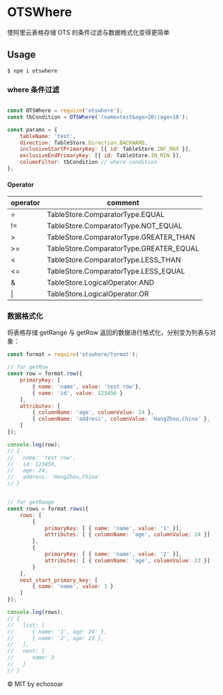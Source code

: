 # OTSWhere

使阿里云表格存储 OTS 的条件过滤与数据格式化变得更简单

## Usage
```shell
$ npm i otswhere
```

### where 条件过滤
```js

const OTSWhere = require('otswhere');
const tbCondition = OTSWhere('(name=test&age>20)|age<18');

const params = {
    tableName: 'test',
    direction: TableStore.Direction.BACKWARD,
    inclusiveStartPrimaryKey: [{ id: TableStore.INF_MAX }],
    exclusiveEndPrimaryKey: [{ id: TableStore.IN_MIN }],
    columnFilter: tbCondition // where condition
};
```

#### Operator
| operator | comment |
| --- | --- |
| = | TableStore.ComparatorType.EQUAL |
| != | TableStore.ComparatorType.NOT_EQUAL |
| > | TableStore.ComparatorType.GREATER_THAN |
| >= | TableStore.ComparatorType.GREATER_EQUAL |
| < | TableStore.ComparatorType.LESS_THAN |
| <= | TableStore.ComparatorType.LESS_EQUAL |
| & | TableStore.LogicalOperator.AND |
| \| | TableStore.LogicalOperator.OR |

### 数据格式化
将表格存储 getRange 与 getRow 返回的数据进行格式化，分别变为列表与对象：
```js
const format = require('otswhere/format');

// for getRow
const row = format.row({
    primaryKey: [
        { name: 'name', value: 'test row'},
        { name: 'id', value: 123456 }
    ],
    attributes: [
        { columnName: 'age', columnValue: 24 },
        { columnName: 'address', columnValue: 'HangZhou,China' },
    ]
});

console.log(row);
// {
//   name: 'test row',
//   id: 123456,
//   age: 24,
//   address: 'HangZhou,China'
// }


// for getRange
const rows = format.rows({
    rows: [
        {
            primaryKey: [ { name: 'name', value: '1' }],
            attributes: [ { columnName: 'age', columnValue: 24 }]
        },
        {
            primaryKey: [ { name: 'name', value: '2' }],
            attributes: [ { columnName: 'age', columnValue: 23 }]
        }
    ],
    next_start_primary_key: [
        { name: 'name', value: 3 }
    ]
});

console.log(rows);
// {
//   list: [
//      { name: '1', age: 24' },
//      { name: '2', age: 23 },
//   ],
//   next: {
//      name: 3
//   }
// }
```



© MIT by echosoar 
